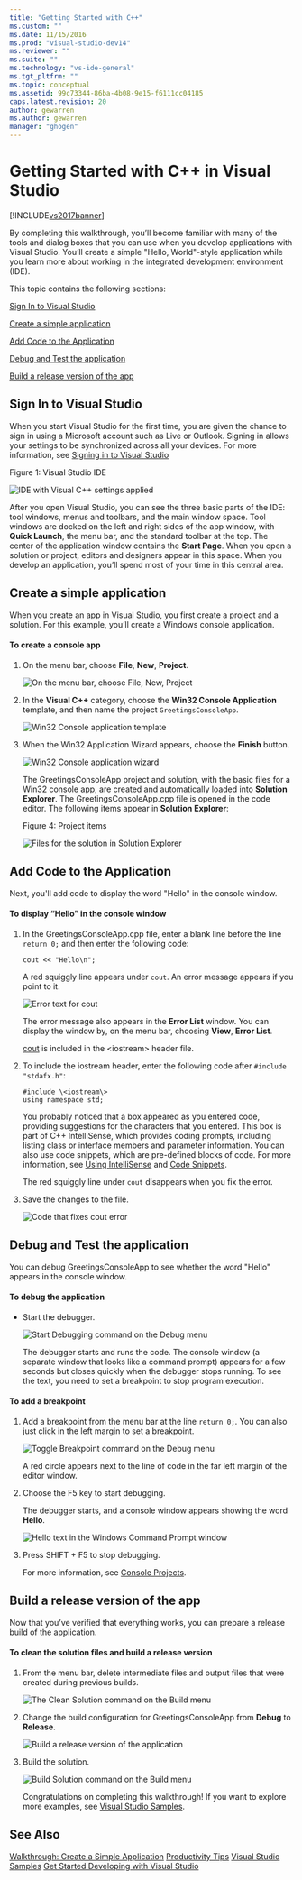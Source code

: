 ```yaml
---
title: "Getting Started with C++"
ms.custom: ""
ms.date: 11/15/2016
ms.prod: "visual-studio-dev14"
ms.reviewer: ""
ms.suite: ""
ms.technology: "vs-ide-general"
ms.tgt_pltfrm: ""
ms.topic: conceptual
ms.assetid: 99c73344-86ba-4b08-9e15-f6111cc04185
caps.latest.revision: 20
author: gewarren
ms.author: gewarren
manager: "ghogen"
---
```

# Getting Started with C++ in Visual Studio
[!INCLUDE[vs2017banner](../includes/vs2017banner.md)]

By completing this walkthrough, you’ll become familiar with many of the tools and dialog boxes that you can use when you develop applications with Visual Studio. You’ll create a simple "Hello, World"-style application while you learn more about working in the integrated development environment (IDE).

 This topic contains the following sections:

 [Sign In to Visual Studio](../ide/getting-started-with-cpp-in-visual-studio.md#BKMK_Configure)

 [Create a simple application](../ide/getting-started-with-cpp-in-visual-studio.md#BKMK_CreateApp)

 [Add Code to the Application](../ide/getting-started-with-cpp-in-visual-studio.md#BKMK_AddCode)

 [Debug and Test the application](../ide/getting-started-with-cpp-in-visual-studio.md#BKMK_DebugTest)

 [Build a release version of the app](../ide/getting-started-with-cpp-in-visual-studio.md#BKMK_BuildRelease)

##  <a name="BKMK_Configure"></a> Sign In to Visual Studio
 When you start Visual Studio for the first time, you are given the chance to sign in using a Microsoft account such as Live or Outlook. Signing in allows your settings to be synchronized across all your devices. For more information, see [Signing in to Visual Studio](../ide/signing-in-to-visual-studio.md)

 Figure 1: Visual Studio IDE

 ![IDE with Visual C&#43;&#43; settings applied](../ide/media/c-ide-defaultenvironmentlayout.png "C++IDE_DefaultEnvironmentLayout")

 After you open Visual Studio, you can see the three basic parts of the IDE: tool windows, menus and toolbars, and the main window space. Tool windows are docked on the left and right sides of the app window, with **Quick Launch**, the menu bar, and the standard toolbar at the top. The center of the application window contains the **Start Page**. When you open a solution or project, editors and designers appear in this space. When you develop an application, you’ll spend most of your time in this central area.

##  <a name="BKMK_CreateApp"></a> Create a simple application
 When you create an app in Visual Studio, you first create a project and a solution. For this example, you’ll create a Windows console application.

#### To create a console app

1. On the menu bar, choose **File**, **New**, **Project**.

    ![On the menu bar, choose File, New, Project](../ide/media/exploreide-filenewproject.png "ExploreIDE-FileNewProject")

2. In the **Visual C++** category, choose the **Win32 Console Application** template, and then name the project `GreetingsConsoleApp`.

    ![Win32 Console application template](../ide/media/c-ide-newprojectdlg.png "C++IDE_NewProjectDlg")

3. When the Win32 Application Wizard appears, choose the **Finish** button.

    ![Win32 Console application wizard](../ide/media/c-ide-win32consoleappwizard.png "C++IDE_Win32ConsoleAppWizard")

   The GreetingsConsoleApp project and solution, with the basic files for a Win32 console app, are created and automatically loaded into **Solution Explorer**. The GreetingsConsoleApp.cpp file is opened in the code editor. The following items appear in **Solution Explorer**:

   Figure 4: Project items

   ![Files for the solution in Solution Explorer](../ide/media/c-ide-solutioncontents.png "C++IDE_SolutionContents")

##  <a name="BKMK_AddCode"></a> Add Code to the Application
 Next, you'll add code to display the word "Hello" in the console window.

#### To display “Hello” in the console window

1.  In the GreetingsConsoleApp.cpp file, enter a blank line before the line `return 0;` and then enter the following code:

    ```
    cout << "Hello\n";
    ```

     A red squiggly line appears under `cout`. An error message appears if you point to it.

     ![Error text for cout](../ide/media/c-ide-couterror.png "C++IDE_CoutError")

     The error message also appears in the **Error List** window. You can display the window by, on the menu bar, choosing **View**, **Error List**.

     [cout](http://msdn.microsoft.com/library/d87db6c3-e4e1-4d09-9ec5-458f55018257) is included in the \<iostream\> header file.

2.  To include the iostream header, enter the following code after `#include "stdafx.h"`:

    ```
    #include \<iostream\>
    using namespace std;
    ```

     You probably noticed that a box appeared as you entered code, providing suggestions for the characters that you entered. This box is part of C++ IntelliSense, which provides coding prompts, including listing class or interface members and parameter information. You can also use code snippets, which are pre-defined blocks of code. For more information, see [Using IntelliSense](../ide/using-intellisense.md) and [Code Snippets](../ide/code-snippets.md).

     The red squiggly line under `cout` disappears when you fix the error.

3.  Save the changes to the file.

     ![Code that fixes cout error](../ide/media/c-ide-coutfix.png "C++IDE_CoutFix")

##  <a name="BKMK_DebugTest"></a> Debug and Test the application
 You can debug GreetingsConsoleApp to see whether the word "Hello" appears in the console window.

#### To debug the application

-   Start the debugger.

     ![Start Debugging command on the Debug menu](../ide/media/exploreide-startdebugging.png "ExploreIDE-StartDebugging")

     The debugger starts and runs the code. The console window (a separate window that looks like a command prompt) appears for a few seconds but closes quickly when the debugger stops running. To see the text, you need to set a breakpoint to stop program execution.

#### To add a breakpoint

1. Add a breakpoint from the menu bar at the line `return 0;`. You can also just click in the left margin to set a breakpoint.

    ![Toggle Breakpoint command on the Debug menu](../ide/media/exploreide-togglebreakpoint.png "ExploreIDE-ToggleBreakpoint")

    A red circle appears next to the line of code in the far left margin of the editor window.

2. Choose the F5 key to start debugging.

    The debugger starts, and a console window appears showing the word **Hello**.

    ![Hello text in the Windows Command Prompt window](../ide/media/c-ide-hellocommandwindow.png "C++IDE_HelloCommandWindow")

3. Press SHIFT + F5 to stop debugging.

   For more information, see [Console Projects](../debugger/debugging-preparation-console-projects.md).

##  <a name="BKMK_BuildRelease"></a> Build a release version of the app
 Now that you’ve verified that everything works, you can prepare a release build of the application.

#### To clean the solution files and build a release version

1. From the menu bar, delete intermediate files and output files that were created during previous builds.

    ![The Clean Solution command on the Build menu](../ide/media/exploreide-cleansolution.png "ExploreIDE-CleanSolution")

2. Change the build configuration for GreetingsConsoleApp from **Debug** to **Release**.

    ![Build a release version of the application](../ide/media/c-ide-changingbuildtorelease.png "C++IDE_ChangingBuildtoRelease")

3. Build the solution.

    ![Build Solution command on the Build menu](../ide/media/exploreide-buildsolution.png "ExploreIDE-BuildSolution")

   Congratulations on completing this walkthrough! If you want to explore more examples, see [Visual Studio Samples](../ide/visual-studio-samples.md).

## See Also
 [Walkthrough: Create a Simple Application](../ide/walkthrough-create-a-simple-application-with-visual-csharp-or-visual-basic.md)
 [Productivity Tips](../ide/productivity-tips-for-visual-studio.md)
 [Visual Studio Samples](../ide/visual-studio-samples.md)
 [Get Started Developing with Visual Studio](../ide/get-started-developing-with-visual-studio.md)
